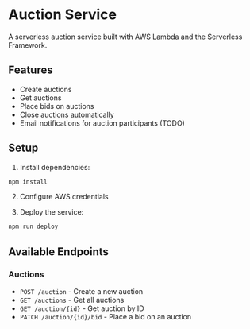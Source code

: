# Auction Service

A serverless auction service built with AWS Lambda and the Serverless Framework.

## Features

- Create auctions
- Get auctions
- Place bids on auctions
- Close auctions automatically
- Email notifications for auction participants (TODO)

## Setup

1. Install dependencies:
```bash
npm install
```

2. Configure AWS credentials

3. Deploy the service:
```bash
npm run deploy
```

## Available Endpoints

### Auctions

- `POST /auction` - Create a new auction
- `GET /auctions` - Get all auctions
- `GET /auction/{id}` - Get auction by ID
- `PATCH /auction/{id}/bid` - Place a bid on an auction


